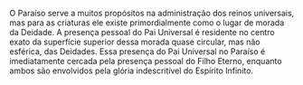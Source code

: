 ﻿O Paraíso serve a muitos propósitos na administração dos reinos universais, mas para as criaturas ele existe primordialmente como o lugar de morada da Deidade. A presença pessoal do Pai Universal é residente no centro exato da superfície superior dessa morada quase circular, mas não esférica, das Deidades. Essa presença do Pai Universal no Paraíso é imediatamente cercada pela presença pessoal do Filho Eterno, enquanto ambos são envolvidos pela glória indescritível do Espírito Infinito.